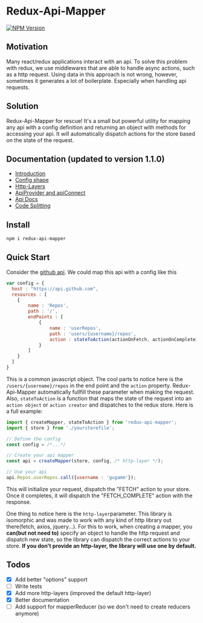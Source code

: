 # Redux-Api-Mapper

[![NPM Version](https://badge.fury.io/js/redux-api-mapper.svg)](https://www.npmjs.com/package/redux-api-mapper)

## Motivation

Many react/redux applications interact with an api. To solve this problem with redux, we use middlewares that are able to handle async actions, such as a http request. Using data in this approach is not wrong, however, sometimes it generates a lot of boilerplate. Especially when handling api requests.

## Solution

Redux-Api-Mapper for rescue! It's a small but powerful utility for mapping any api with a config definition and returning an object with methods for accessing your api. It will automatically dispatch actions for the store based on the state of the request.

## Documentation (updated to version 1.1.0)

* [Introduction](/docs/introduction.md)
* [Config shape](/docs/config.md)
* [Http-Layers](/docs/http-layers.md)
* [ApiProvider and apiConnect](/docs/api-provider.md)
* [Api Docs](/docs/api.md)
* [Code Splitting](/docs/code-splitting.md)

## Install

```bash
npm i redux-api-mapper
```

## Quick Start

Consider the [github api](https://developer.github.com/v3/repos/#list-user-repositories). We could map this api with a config like this

```js
var config = {
  host : "https://api.github.com",
  resources : [
	{
		name : 'Repos',
		path : '/',
		endPoints : [
			{
				name : 'userRepos',
				path : 'users/{username}/repos',
				action : stateToAction(actionOnFetch, actionOnComplete)
			}
		]
	}
  ]
}
```

This is a common javascript object. The cool parts to notice here is the `/users/{username}/repos` in the end point and the `action` property. Redux-Api-Mapper automatically fullfill these parameter when making the request. Also, `stateToAction` is a function that maps the state of the request into an `action object` or `action creator` and dispatches to the redux store. Here is a full example:

```js
import { createMapper, stateToAction } from 'redux-api-mapper';
import { store } from './yourstorefile';

// Define the config
const config = /*...*/

// Create your api mapper
const api = createMapper(store, config, /* http-layer */);

// Use your api
api.Repos.userRepos.call({username : 'gugamm'});
```

This will initialize your request, dispatch the "FETCH" action to your store. Once it completes, it will dispatch the "FETCH_COMPLETE" action with the response.

One thing to notice here is the `http-layer`parameter. This library is isomorphic and was made to work with any kind of http library out there(fetch, axios, jquery...). For this to work, when creating a mapper, you <b>can(but not need to)</b> specify an object to handle the http request and dispatch new state, so the library can dispatch the correct actions to your store. <b>If you don't provide an http-layer, the library will use one by default.</b> 

## Todos

- [x] Add better "options" support
- [ ] Write tests
- [x] Add more http-layers (improved the default http-layer)
- [x] Better documentation
- [ ] Add support for mapperReducer (so we don't need to create reducers anymore)